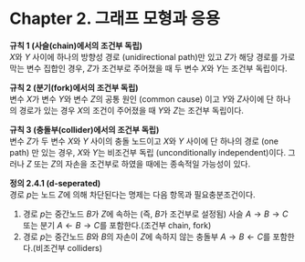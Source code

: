 # Chapter 2. 그래프 모형과 응용  

**규칙 1 (사슬(chain)에서의 조건부 독립)**  
$X$와 $Y$ 사이에 하나의 방향성 경로 (unidirectional path)만 있고 $Z$가 해당 경로를 가로막는 변수 집합인 경우, $Z$가 조건부로 주어졌을 때 두 변수 $X$와 $Y$는 조건부 독립이다.  

**규칙 2 (분기(fork)에서의 조건부 독립)**  
변수 $X$가 변수 $Y$와 변수 $Z$의 공통 원인 (common cause) 이고 $Y$와 $Z$사이에 단 하나의 경로가 있는 경우 $X$의 조건이 주어졌을 때 $Y$와 $Z$는 조건부 독립이다.  

**규칙 3 (충돌부(collider)에서의 조건부 독립)**  
변수 $Z$가 두 변수 $X$와 $Y$ 사이의 충돌 노드이고 $X$와 $Y$ 사이에 단 하나의 경로 (one path) 만 있는 경우, $X$와 $Y$는 비조건부 독립 (unconditionally independent)이다. 그러나 $Z$ 또는 $Z$의 자손을 조건부로 하였을 때에는 종속적일 가능성이 있다.  

**정의 2.4.1 (d-seperated)**  
경로 $p$는 노드 $Z$에 의해 차단된다는 명제는 다음 항목과 필요충분조건이다.  
1. 경로 $p$는 중간노드 $B$가 $Z$에 속하는 (즉, $B$가 조건부로 설정됨) 사슬 $A \rightarrow B \rightarrow C$  또는 분기 $A \leftarrow B \rightarrow C$를 포함한다.(조건부 chain, fork)  
2. 경로 $p$는 중간노드 $B$와 $B$의 자손이 $Z$에 속하지 않는 충돌부 $A \rightarrow B \leftarrow C$를 포함한다.(비조건부 colliders)  

